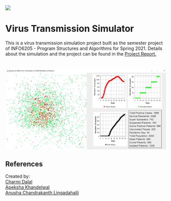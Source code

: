 <img align="left" src="https://media.giphy.com/media/dVuyBgq2z5gVBkFtDc/giphy.gif" width=220><br>



#  Virus Transmission Simulator

This is a virus transmission simulation project built as the semester project of INFO6205 - Program Structures and Algorithms for Spring 2021.
Details about the simulation and the project can be found in the [Project Report.](https://github.com/charmiidalal/PSA-Final-Project/blob/main/Report/FinalProject_Report.pdf)


#
<p align="center">
<img src="assets/SimulationImage.jpg" width=500>
<br>

## References
Created by:<br>
 [Charmi Dalal](https://github.com/charmiidalal) <br>
 [Apeksha Khandelwal](https://github.com/apeksha-khandelwal) <br>
 [Anusha Chandrakanth Lingadahalli](https://github.com/anushalingadahalli) <br>
 
